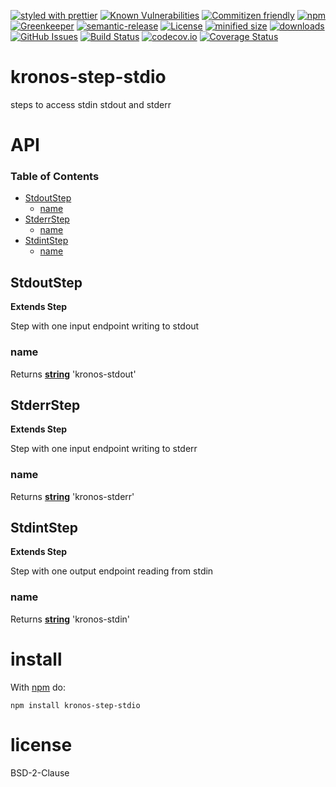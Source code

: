 [![styled with prettier](https://img.shields.io/badge/styled_with-prettier-ff69b4.svg)](https://github.com/prettier/prettier)
[![Known Vulnerabilities](https://snyk.io/test/github/Kronos-Integration/kronos-step-stdio/badge.svg)](https://snyk.io/test/github/Kronos-Integration/kronos-step-stdio)
[![Commitizen friendly](https://img.shields.io/badge/commitizen-friendly-brightgreen.svg)](http://commitizen.github.io/cz-cli/)
[![npm](https://img.shields.io/npm/v/kronos-step-stdio.svg)](https://www.npmjs.com/package/kronos-step-stdio)
[![Greenkeeper](https://badges.greenkeeper.io/Kronos-Integration/kronos-step-stdio.svg)](https://greenkeeper.io/)
[![semantic-release](https://img.shields.io/badge/%20%20%F0%9F%93%A6%F0%9F%9A%80-semantic--release-e10079.svg)](https://github.com/Kronos-Integration/kronos-step-stdio)
[![License](https://img.shields.io/badge/License-BSD%203--Clause-blue.svg)](https://opensource.org/licenses/BSD-3-Clause)
[![minified size](https://badgen.net/bundlephobia/min/kronos-step-stdio)](https://bundlephobia.com/result?p=kronos-step-stdio)
[![downloads](http://img.shields.io/npm/dm/kronos-step-stdio.svg?style=flat-square)](https://npmjs.org/package/kronos-step-stdio)
[![GitHub Issues](https://img.shields.io/github/issues/Kronos-Integration/kronos-step-stdio.svg?style=flat-square)](https://github.com/Kronos-Integration/kronos-step-stdio/issues)
[![Build Status](https://secure.travis-ci.org/Kronos-Integration/kronos-step-stdio.png)](http://travis-ci.org/Kronos-Integration/kronos-step-stdio)
[![codecov.io](http://codecov.io/github/Kronos-Integration/kronos-step-stdio/coverage.svg?branch=master)](http://codecov.io/github/Kronos-Integration/kronos-step-stdio?branch=master)
[![Coverage Status](https://coveralls.io/repos/Kronos-Integration/kronos-step-stdio/badge.svg)](https://coveralls.io/r/Kronos-Integration/kronos-step-stdio)

# kronos-step-stdio

steps to access stdin stdout and stderr

# API

<!-- Generated by documentation.js. Update this documentation by updating the source code. -->

### Table of Contents

-   [StdoutStep](#stdoutstep)
    -   [name](#name)
-   [StderrStep](#stderrstep)
    -   [name](#name-1)
-   [StdintStep](#stdintstep)
    -   [name](#name-2)

## StdoutStep

**Extends Step**

Step with one input endpoint writing to stdout

### name

Returns **[string](https://developer.mozilla.org/docs/Web/JavaScript/Reference/Global_Objects/String)** 'kronos-stdout'

## StderrStep

**Extends Step**

Step with one input endpoint writing to stderr

### name

Returns **[string](https://developer.mozilla.org/docs/Web/JavaScript/Reference/Global_Objects/String)** 'kronos-stderr'

## StdintStep

**Extends Step**

Step with one output endpoint reading from stdin

### name

Returns **[string](https://developer.mozilla.org/docs/Web/JavaScript/Reference/Global_Objects/String)** 'kronos-stdin'

# install

With [npm](http://npmjs.org) do:

```shell
npm install kronos-step-stdio
```

# license

BSD-2-Clause
